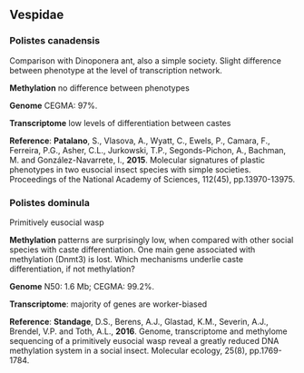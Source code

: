 ## Vespidae

### Polistes canadensis
Comparison with Dinoponera ant, also a simple society. Slight difference between phenotype at the level of transcription network. 

**Methylation** no difference between phenotypes

**Genome** CEGMA: 97%.

**Transcriptome** low levels of differentiation between castes

**Reference**: **Patalano**, S., Vlasova, A., Wyatt, C., Ewels, P., Camara, F., Ferreira, P.G., Asher, C.L., Jurkowski, T.P., Segonds-Pichon, A., Bachman, M. and González-Navarrete, I., **2015**. Molecular signatures of plastic phenotypes in two eusocial insect species with simple societies. Proceedings of the National Academy of Sciences, 112(45), pp.13970-13975.

### Polistes dominula
Primitively eusocial wasp

**Methylation** patterns are surprisingly low, when compared with other social species with caste differentiation. One main gene associated with methylation (Dnmt3) is lost. Which mechanisms underlie caste differentiation, if not methylation?

**Genome** N50: 1.6 Mb; CEGMA: 99.2%. 

**Transcriptome**: majority of genes are worker-biased

**Reference**: **Standage**, D.S., Berens, A.J., Glastad, K.M., Severin, A.J., Brendel, V.P. and Toth, A.L., **2016**. Genome, transcriptome and methylome sequencing of a primitively eusocial wasp reveal a greatly reduced DNA methylation system in a social insect. Molecular ecology, 25(8), pp.1769-1784.
